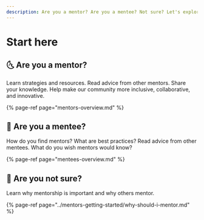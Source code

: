 ```yaml
---
description: Are you a mentor? Are you a mentee? Not sure? Let's explore.
---
```


# Start here

## 🌜 Are you a mentor?

Learn strategies and resources. Read advice from other mentors. Share your knowledge. Help make our community more inclusive, collaborative, and innovative.

{% page-ref page="mentors-overview.md" %}

## 🌛 Are you a mentee?

How do you find mentors? What are best practices? Read advice from other mentees. What do you wish mentors would know?

{% page-ref page="mentees-overview.md" %}

## 🌝 Are you not sure? 

Learn why mentorship is important and why others mentor.

{% page-ref page="../mentors-getting-started/why-should-i-mentor.md" %}

